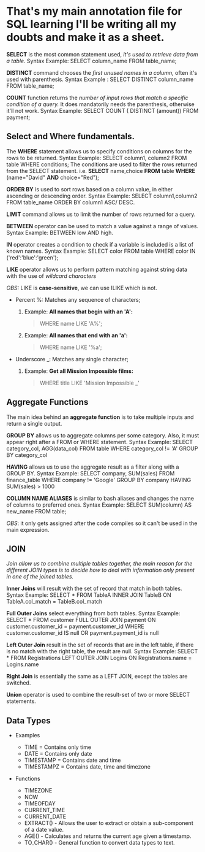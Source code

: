 # That's my main annotation file for SQL learning I'll be writing all my doubts and make it as a sheet.

**SELECT** is the most common statement used, *it's used to retrieve data from a table.* Syntax Example: SELECT column_name FROM table_name;

**DISTINCT** command chooses the *first unused names in a column,* often it's used with parenthesis. Syntax Example : SELECT DISTINCT column_name FROM table_name;

**COUNT** function returns the *number of input rows that match a specific condition of a query.* It does mandatorily needs the parenthesis, otherwise it'll not work. Syntax Example: SELECT COUNT ( DISTINCT (amount)) FROM payment;

## Select and Where fundamentals. ##

The **WHERE** statement allows us to specify conditions on columns for the rows to be returned. Syntax Example: SELECT column1, column2 FROM table WHERE 
conditions;
The conditions are used to filter the rows returned from the SELECT statement.
 i.e. **SELECT** name,choice **FROM** table **WHERE** (name="David" **AND** choice="Red");

**ORDER BY** is used to sort rows based on a column value, in either ascending or descending order. Syntax Example: SELECT column1,column2 FROM table_name ORDER BY column1 ASC/
DESC.

**LIMIT** command allows us to limit the number of rows returned for a query.

**BETWEEN** operator can be used to match a value against a range of values. Syntax Example: BETWEEN low AND high.

**IN** operator creates a condition to check if a variable is included is a list of known names. Syntax Example: SELECT color FROM table WHERE color IN ('red':'blue':'green');


**LIKE** operator allows us to perform pattern matching against string data with the use of *wildcard characters*

*OBS:* LIKE is **case-sensitive**, we can use ILIKE which is not.

- Percent %: Matches any sequence of characters;
    1. Example: **All names that begin with an 'A':**
        > WHERE name LIKE 'A%';
    2. Example: **All names that end with an 'a':**
        > WHERE name LIKE '%a';

- Underscore _: Matches any single character;
    1. Example: **Get all Mission Impossible films:**
        > WHERE title LIKE 'Mission Impossible _'


## Aggregate Functions ##

The main idea behind an **aggregate function** is to take multiple inputs and return a single output.

**GROUP BY** allows us to aggregate columns per some category. Also, it must appear right after a FROM or WHERE statement.
Syntax Example:  SELECT category_col, AGG(data_col) FROM table WHERE category_col != 'A' GROUP BY category_col

**HAVING** allows us to use the aggregate result as a filter along with a GROUP BY. Syntax Example: SELECT company, SUM(sales) FROM finance_table WHERE company != 'Google' GROUP BY company HAVING SUM(sales) > 1000

**COLUMN NAME ALIASES** is similar to bash aliases and changes the name of columns to preferred ones. Syntax Example: SELECT SUM(column) AS new_name FROM table; 

*OBS*: it only gets assigned after the code compiles so it can't be used in the main expression.

## JOIN ##

*Join allow us to combine multiple tables together, the main reason for the different JOIN types is to decide how to deal with information only present in one of the joined tables.*

**Inner Joins**  will result with the set of record that match in both tables. Syntax Example: SELECT * FROM TableA INNER JOIN TableB ON TableA.col_match = TableB.col_match

**Full Outer Joins** select everything from both tables. 
Syntax Example: SELECT * FROM customer
FULL OUTER JOIN payment 
ON customer.customer_id = payment.customer_id
WHERE customer.customer_id IS null
OR payment.payment_id is null

**Left Outer Join** result in the set of records that are in the left table, if there is no match with the  right table, the result are null. Syntax Example: SELECT * FROM Registrations LEFT OUTER JOIN Logins ON Registrations.name = Logins.name

**Right Join** is essentially the same as a LEFT JOIN, except the tables are switched. 

**Union** operator is used to combine the result-set of two or more SELECT statements.

## Data Types ##

- Examples 
  - TIME = Contains only time
  - DATE = Contains only date
  - TIMESTAMP = Contains date and time 
  - TIMESTAMPZ = Contains date, time and timezone

- Functions
    - TIMEZONE
    - NOW
    - TIMEOFDAY
    - CURRENT_TIME
    - CURRENT_DATE
    - EXTRACT() - Allows the user to extract or obtain a sub-component of a date value.
    - AGE() - Calculates and returns the current age given a timestamp.
    - TO_CHAR() - General function to convert data types to text.
